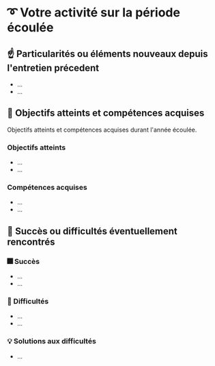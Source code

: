 # ➰ Votre activité sur la période écoulée

## ☝️ Particularités ou éléments nouveaux depuis l'entretien précedent

- ...
- ...

## 🎯 Objectifs atteints et compétences acquises

Objectifs atteints et compétences acquises durant l'année écoulée.

### Objectifs atteints

- ...
- ...

### Compétences acquises

- ...
- ...

## 🥇 Succès ou difficultés éventuellement rencontrés

### 🎆 Succès

- ...
- ...


### 💪 Difficultés

- ...
- ...

### 💡 Solutions aux difficultés

- ...
